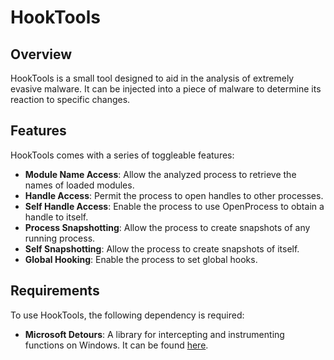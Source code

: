 # HookTools

## Overview
HookTools is a small tool designed to aid in the analysis of extremely evasive malware. It can be injected into a piece of malware to determine its reaction to specific changes.

## Features
HookTools comes with a series of toggleable features:
- **Module Name Access**: Allow the analyzed process to retrieve the names of loaded modules.
- **Handle Access**: Permit the process to open handles to other processes.
- **Self Handle Access**: Enable the process to use OpenProcess to obtain a handle to itself.
- **Process Snapshotting**: Allow the process to create snapshots of any running process.
- **Self Snapshotting**: Allow the process to create snapshots of itself.
- **Global Hooking**: Enable the process to set global hooks.

## Requirements
To use HookTools, the following dependency is required:
- **Microsoft Detours**: A library for intercepting and instrumenting functions on Windows. It can be found [here](https://github.com/microsoft/Detours).
